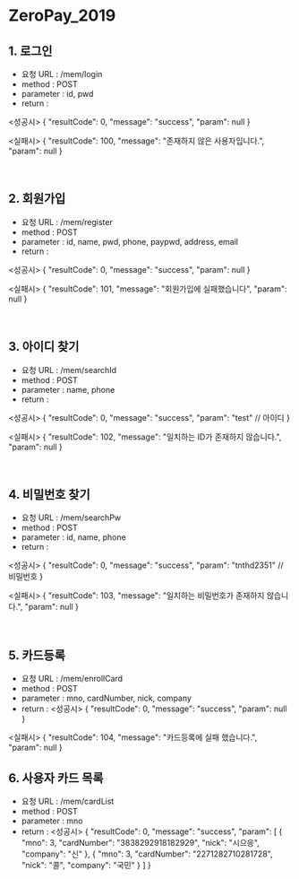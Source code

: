 # ZeroPay_2019

## 1. 로그인
- 요청 URL : /mem/login
- method : POST
- parameter : id, pwd
- return : 

<성공시> 
{
    "resultCode": 0,
    "message": "success",
    "param": null
}

<실패시>
{
    "resultCode": 100,
    "message": "존재하지 않은 사용자입니다.",
    "param": null
}

<br />

## 2. 회원가입
- 요청 URL : /mem/register
- method : POST
- parameter : id, name, pwd, phone, paypwd, address, email
- return :

<성공시>
{
    "resultCode": 0,
    "message": "success",
    "param": null
}

<실패시>
{
    "resultCode": 101,
    "message": "회원가입에 실패했습니다",
    "param": null
}

<br />

## 3. 아이디 찾기
- 요청 URL : /mem/searchId
- method : POST
- parameter : name, phone
- return :

<성공시>
{
    "resultCode": 0,
    "message": "success",
    "param": "test" // 아이디
}

<실패시>
{
    "resultCode": 102,
    "message": "일치하는 ID가 존재하지 않습니다.",
    "param": null
}

<br />

## 4. 비밀번호 찾기
- 요청 URL : /mem/searchPw
- method : POST
- parameter : id, name, phone
- return :

<성공시>
{
    "resultCode": 0,
    "message": "success",
    "param": "tnthd2351" // 비밀번호
}

<실패시>
{
    "resultCode": 103,
    "message": "일치하는 비밀번호가 존재하지 않습니다.",
    "param": null
}

<br />

## 5. 카드등록
- 요청 URL : /mem/enrollCard
- method : POST
- parameter : mno, cardNumber, nick, company
- return :
<성공시>
{
    "resultCode": 0,
    "message": "success",
    "param": null
}

<실패시>
{
    "resultCode": 104,
    "message": "카드등록에 실패 했습니다.",
    "param": null
}

## 6. 사용자 카드 목록
- 요청 URL : /mem/cardList
- method : POST
- parameter : mno
- return :
<성공시>
{
    "resultCode": 0,
    "message": "success",
    "param": [
        {
            "mno": 3,
            "cardNumber": "3838292918182929",
            "nick": "시으응",
            "company": "신"
        },
        {
            "mno": 3,
            "cardNumber": "2271282710281728",
            "nick": "콜",
            "company": "국민"
        }
    ]
}
